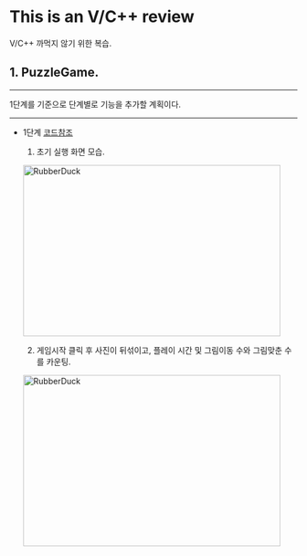 # This is an V/C++ review

V/C++ 까먹지 않기 위한 복습.

## 1. PuzzleGame.

---

1단계를 기준으로 단계별로 기능을 추가할 계획이다.

---
- 1단계 [코드참조](https://github.com/malvr00/V-Cplusplus-review/tree/master/puzzleGame)
  
  1. 초기 실행 화면 모습.
  
  <img src="https://user-images.githubusercontent.com/77275513/112713756-1c33a380-8f1a-11eb-8645-ac0d3ff53b48.PNG" width="450px" height="300px" title="100px" alt="RubberDuck"></img><br/>
  
   2. 게임시작 클릭 후 사진이 뒤섞이고, 플레이 시간 및 그림이동 수와 그림맞춘 수를 카운팅.
   
    <img src="https://user-images.githubusercontent.com/77275513/112713908-05da1780-8f1b-11eb-8ec4-aff97af30a6c.PNG" width="450px" height="300px" title="100px" alt="RubberDuck"></img><br/>
 

